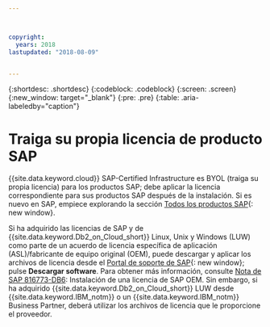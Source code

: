 ```yaml
---



copyright:
  years: 2018
lastupdated: "2018-08-09"


---
```


{:shortdesc: .shortdesc}
{:codeblock: .codeblock}
{:screen: .screen}
{:new_window: target="_blank"}
{:pre: .pre}
{:table: .aria-labeledby="caption"}


# Traiga su propia licencia de producto SAP

{{site.data.keyword.cloud}} SAP-Certified Infrastructure es BYOL (traiga su propia licencia) para los productos SAP; debe aplicar la licencia correspondiente para sus productos SAP después de la instalación. Si es nuevo en SAP, empiece explorando la sección [Todos los productos SAP](https://www.sap.com/products.html){: new window}.

Si ha adquirido las licencias de SAP y de {{site.data.keyword.Db2_on_Cloud_short}} Linux, Unix y Windows (LUW) como parte de un acuerdo de licencia específica de aplicación (ASL)/fabricante de equipo original (OEM), puede descargar y aplicar los archivos de licencia desde el [Portal de soporte de SAP](https://support.sap.com/en/index.html){: new window}; pulse **Descargar software**. Para obtener más información, consulte [Nota de SAP 816773-DB6](https://launchpad.support.sap.com/#/notes/816773): Instalación de una licencia de SAP OEM. Sin embargo, si ha adquirido {{site.data.keyword.Db2_on_Cloud_short}} LUW desde {{site.data.keyword.IBM_notm}} o un {{site.data.keyword.IBM_notm}} Business Partner, deberá utilizar los archivos de licencia que le proporcione el proveedor.

